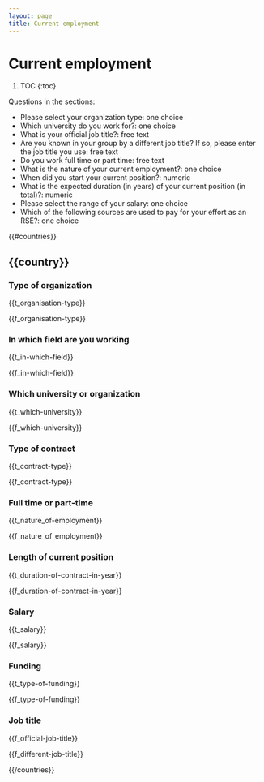 ```yaml
---
layout: page
title: Current employment
---
```

# Current employment

1. TOC
{:toc}

Questions in the sections:

* Please select your organization type: one choice
* Which university do you work for?: one choice
* What is your official job title?: free text
* Are you known in your group by a different job title? If so, please enter the job title you use: free text
* Do you work full time or part time: free text
* What is the nature of your current employment?: one choice
* When did you start your current position?: numeric
* What is the expected duration (in years) of your current position (in total)?: numeric
* Please select the range of your salary: one choice
* Which of the following sources are used to pay for your effort as an RSE?: one choice

{{#countries}}

## {{country}}

### Type of organization

{{t_organisation-type}}

{{f_organisation-type}}

### In which field are you working

{{t_in-which-field}}

{{f_in-which-field}}

### Which university or organization

{{t_which-university}}

{{f_which-university}}

### Type of contract

{{t_contract-type}}

{{f_contract-type}}

### Full time or part-time

{{t_nature_of-employment}}

{{f_nature_of_employment}}

### Length of current position

{{t_duration-of-contract-in-year}}

{{f_duration-of-contract-in-year}}

### Salary

{{t_salary}}

{{f_salary}}

### Funding

{{t_type-of-funding}}

{{f_type-of-funding}}

### Job title

{{f_official-job-title}}

{{f_different-job-title}}

{{/countries}}
